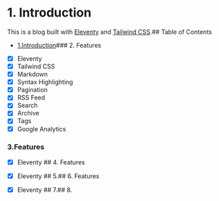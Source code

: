 # 1. Introduction

This is a blog built with [Eleventy](https://www.11ty.dev/) and [Tailwind CSS](https://tailwindcss.com/).## Table of Contents

-   [1.Introduction](#1-introduction)### 2. Features

-   [x] Eleventy
-   [x] Tailwind CSS
-   [x] Markdown
-   [x] Syntax Highlighting
-   [x] Pagination
-   [x] RSS Feed
-   [x] Search
-   [x] Archive
-   [x] Tags
-   [x] Google Analytics

### 3.Features

-   [x] Eleventy ## 4. Features

-   [x] Eleventy ## 5.## 6. Features

-   [x] Eleventy ## 7.## 8.
